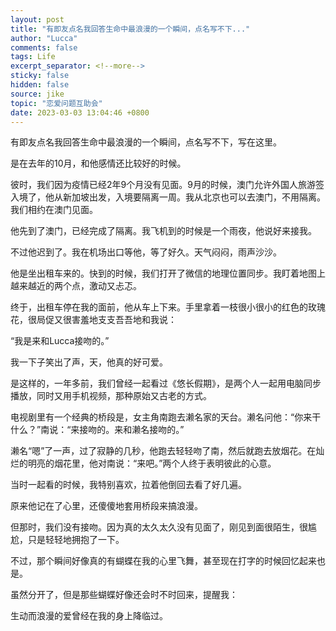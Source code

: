 ```yaml
---
layout: post
title: "有即友点名我回答生命中最浪漫的一个瞬间，点名写不下..."
author: "Lucca"
comments: false
tags: Life
excerpt_separator: <!--more-->
sticky: false
hidden: false
source: jike
topic: "恋爱问题互助会"
date: 2023-03-03 13:04:46 +0800
---
```


有即友点名我回答生命中最浪漫的一个瞬间，点名写不下，写在这里。

<!--more-->



是在去年的10月，和他感情还比较好的时候。

彼时，我们因为疫情已经2年9个月没有见面。9月的时候，澳门允许外国人旅游签入境了，他从新加坡出发，入境要隔离一周。我从北京也可以去澳门，不用隔离。我们相约在澳门见面。

他先到了澳门，已经完成了隔离。我飞机到的时候是一个雨夜，他说好来接我。

不过他迟到了。我在机场出口等他，等了好久。天气闷闷，雨声沙沙。

他是坐出租车来的。快到的时候，我们打开了微信的地理位置同步。我盯着地图上越来越近的两个点，激动又忐忑。

终于，出租车停在我的面前，他从车上下来。手里拿着一枝很小很小的红色的玫瑰花，很局促又很害羞地支支吾吾地和我说：

“我是来和Lucca接吻的。”

我一下子笑出了声，天，他真的好可爱。

是这样的，一年多前，我们曾经一起看过《悠长假期》，是两个人一起用电脑同步播放，同时又用手机视频，那种原始又古老的方式。

电视剧里有一个经典的桥段是，女主角南跑去濑名家的天台。濑名问他：“你来干什么？”南说：“来接吻的。来和濑名接吻的。”

濑名“嗯”了一声，过了寂静的几秒，他跑去轻轻吻了南，然后就跑去放烟花。在灿烂的明亮的烟花里，他对南说：“来吧。”两个人终于表明彼此的心意。

当时一起看的时候，我特别喜欢，拉着他倒回去看了好几遍。

原来他记在了心里，还傻傻地套用桥段来搞浪漫。

但那时，我们没有接吻。因为真的太久太久没有见面了，刚见到面很陌生，很尴尬，只是轻轻地拥抱了一下。

不过，那个瞬间好像真的有蝴蝶在我的心里飞舞，甚至现在打字的时候回忆起来也是。

虽然分开了，但是那些蝴蝶好像还会时不时回来，提醒我：

生动而浪漫的爱曾经在我的身上降临过。
